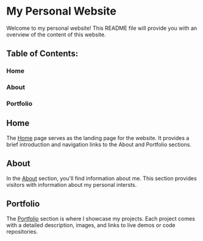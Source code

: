 # My Personal Website
Welcome to my personal website! This README file will provide you with an overview of the content of this website.
## Table of Contents:
### Home  
### About 
### Portfolio
## Home
The [Home](https://yas3jb.github.io/Personal-Website/index.html) page serves as the landing page for the website. It provides a brief introduction and navigation links to the About and Portfolio sections.
## About
In the [About](https://yas3jb.github.io/Personal-Website/about.html) section, you'll find information about me. This section provides visitors with information about my personal intersts.
## Portfolio
The [Portfolio](https://yas3jb.github.io/Personal-Website/portfolio.html) section is where I showcase my projects. Each project comes with a detailed description, images, and links to live demos or code repositories.